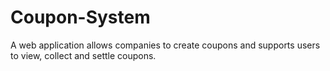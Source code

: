 # Coupon-System
A web application allows companies to create coupons and supports users to view, collect and settle coupons.
